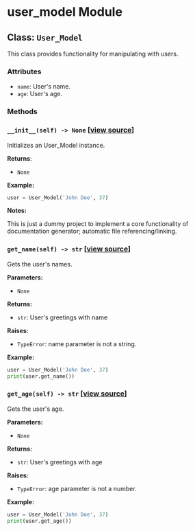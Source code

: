 # user_model Module

## Class: `User_Model`

This class provides functionality for manipulating with users.

### Attributes

- `name`: User's name.
- `age`: User's age.

### Methods

### `__init__(self) -> None` [[view source](/src/models/user_model.py#L5-L7)]

Initializes an User_Model instance.

**Returns**:

- `None`

**Example:**

```python
user = User_Model('John Doe', 37)
```

**Notes:**

This is just a dummy project to implement a core functionality of documentation generator; automatic file referencing/linking.

### `get_name(self) -> str` [[view source](https://github.com/{}/SMSwithoutborders-BE/blob/27ad8d4ed81ef73581515c2b2b17274d0fbaca72/src/models/grants.py#L45-L89)]

Gets the user's names.

**Parameters:**

- `None`

**Returns:**

- `str`: User's greetings with name

**Raises:**

- `TypeError`: name parameter is not a string.

**Example:**

```python
user = User_Model('John Doe', 37)
print(user.get_name())
```

### `get_age(self) -> str` [[view source](https://github.com/smswithoutborders/SMSwithoutborders-BE/blob/27ad8d4ed81ef73581515c2b2b17274d0fbaca72/src/models/grants.py#L45-L89)]

Gets the user's age.

**Parameters:**

- `None`

**Returns:**

- `str`: User's greetings with age

**Raises:**

- `TypeError`: age parameter is not a number.

**Example:**

```python
user = User_Model('John Doe', 37)
print(user.get_age())
```
